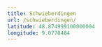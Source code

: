 ```yaml
---
title: Schwieberdingen
url: /schwieberdingen/
latitude: 48.874999100000004
longitude: 9.0778484
---
```


